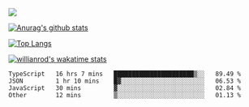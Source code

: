 ![](https://blog-img-1252233196.cos.ap-guangzhou.myqcloud.com/github-home.png)
     
[![Anurag's github stats](https://github-readme-stats.vercel.app/api?username=BB-Code&count_private=true&show_icons=true)](https://github.com/BB-Code/github-readme-stats)

[![Top Langs](https://github-readme-stats.vercel.app/api/top-langs/?username=BB-Code&layout=compact)](https://github.com/BB-Code/github-readme-stats)

[![willianrod's wakatime stats](https://github-readme-stats.vercel.app/api/wakatime?username=bobocode&layout=compact)](https://github.com/BB-Code/github-readme-stats)

<!--
**BB-Code/BB-Code** is a ✨ _special_ ✨ repository because its `README.md` (this file) appears on your GitHub profile.

Here are some ideas to get you started:

- 🔭 I’m currently working on ...
- 🌱 I’m currently learning ...
- 👯 I’m looking to collaborate on ...
- 🤔 I’m looking for help with ...
- 💬 Ask me about ...
- 📫 How to reach me: ...
- 😄 Pronouns: ...
- ⚡ Fun fact: ...
-->

<!--START_SECTION:waka-->

```text
TypeScript   16 hrs 7 mins   ██████████████████████▒░░   89.49 %
JSON         1 hr 10 mins    █▓░░░░░░░░░░░░░░░░░░░░░░░   06.53 %
JavaScript   30 mins         ▓░░░░░░░░░░░░░░░░░░░░░░░░   02.84 %
Other        12 mins         ▒░░░░░░░░░░░░░░░░░░░░░░░░   01.13 %
```

<!--END_SECTION:waka-->



